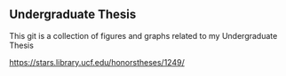 ## Undergraduate Thesis
This git is a collection of figures and graphs related to my Undergraduate Thesis

https://stars.library.ucf.edu/honorstheses/1249/

